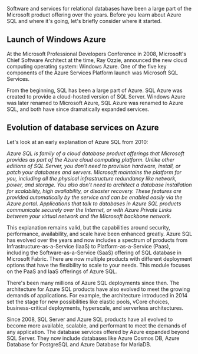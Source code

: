 Software and services for relational databases have been a large part of the Microsoft product offering over the years. Before you learn about Azure SQL and where it's going, let's briefly consider where it started.

## Launch of Windows Azure

At the Microsoft Professional Developers Conference in 2008, Microsoft's Chief Software Architect at the time, Ray Ozzie, announced the new cloud computing operating system: Windows Azure. One of the five key components of the Azure Services Platform launch was Microsoft SQL Services.

From the beginning, SQL has been a large part of Azure. SQL Azure was created to provide a cloud-hosted version of SQL Server. Windows Azure was later renamed to Microsoft Azure, SQL Azure was renamed to Azure SQL, and both have since dramatically expanded services.

## Evolution of database services on Azure

Let's look at an early explanation of Azure SQL from 2010:

*Azure SQL is family of a cloud database product offerings that Microsoft provides as part of the Azure cloud computing platform. Unlike other editions of SQL Server, you don't need to provision hardware, install, or patch your databases and servers. Microsoft maintains the platform for you, including all the physical infrastructure redundancy like network, power, and storage. You also don't need to architect a database installation for scalability, high availability, or disaster recovery. These features are provided automatically by the service and can be enabled easily via the Azure portal. Applications that talk to databases in Azure SQL products communicate securely over the Internet, or with Azure Private Links between your virtual network and the Microsoft backbone network.*

This explanation remains valid, but the capabilities around security, performance, availability, and scale have been enhanced greatly. Azure SQL has evolved over the years and now includes a spectrum of products from Infrastructure-as-a-Service (IaaS) to Platform-as-a-Service (Paas), including the Software-as-a-Service (SaaS) offering of SQL database in Microsoft Fabric. There are now multiple products with different deployment options that have the flexibility to scale to your needs. This module focuses on the PaaS and IaaS offerings of Azure SQL. 

There's been many millions of Azure SQL deployments since then. The architecture for Azure SQL products have also evolved to meet the growing demands of applications. For example, the architecture introduced in 2014 set the stage for new possibilities like elastic pools, vCore choices, business-critical deployments, hyperscale, and serverless architectures.

Since 2008, SQL Server and Azure SQL products have all evolved to become more available, scalable, and performant to meet the demands of any application. The database services offered by Azure expanded beyond SQL Server. They now include databases like Azure Cosmos DB, Azure Database for PostgreSQL and Azure Database for MariaDB. 
